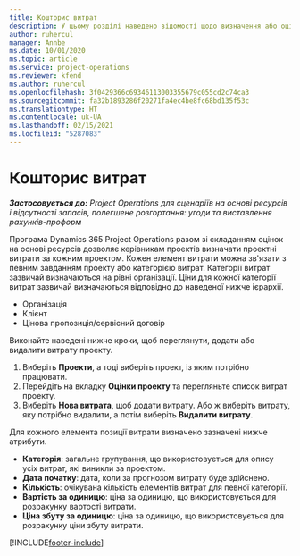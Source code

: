 ```yaml
---
title: Кошторис витрат
description: У цьому розділі наведено відомості щодо визначення або оцінки витрат, пов’язаних із проектом.
author: ruhercul
manager: Annbe
ms.date: 10/01/2020
ms.topic: article
ms.service: project-operations
ms.reviewer: kfend
ms.author: ruhercul
ms.openlocfilehash: 3f0429366c69346113003355679c055cd2c74ca3
ms.sourcegitcommit: fa32b1893286f20271fa4ec4be8fc68bd135f53c
ms.translationtype: HT
ms.contentlocale: uk-UA
ms.lasthandoff: 02/15/2021
ms.locfileid: "5287083"
---
```

# <a name="expense-estimates"></a>Кошторис витрат
_**Застосовується до:** Project Operations для сценаріїв на основі ресурсів і відсутності запасів, полегшене розгортання: угоди та виставлення рахунків-проформ_

Програма Dynamics 365 Project Operations разом зі складанням оцінок на основі ресурсів дозволяє керівникам проектів визначати проектні витрати за кожним проектом. Кожен елемент витрати можна зв'язати з певним завданням проекту або категорією витрат. Категорії витрат зазвичай визначаються на рівні організації. Ціни для кожної категорії витрат зазвичай визначаються відповідно до наведеної нижче ієрархії.

- Організація
- Клієнт
- Цінова пропозиція/сервісний договір

Виконайте наведені нижче кроки, щоб переглянути, додати або видалити витрату проекту.

1. Виберіть **Проекти**, а тоді виберіть проект, із яким потрібно працювати.
2. Перейдіть на вкладку **Оцінки проекту** та перегляньте список витрат проекту.
3. Виберіть **Нова витрата**, щоб додати витрату. Або ж виберіть витрату, яку потрібно видалити, а потім виберіть **Видалити витрату**.

Для кожного елемента позиції витрати визначено зазначені нижче атрибути.

- **Категорія**: загальне групування, що використовується для опису усіх витрат, які виникли за проектом.
- **Дата початку**: дата, коли за прогнозом витрату буде здійснено.
- **Кількість**: очікувана кількість елементів витрат для певної категорії.
- **Вартість за одиницю**: ціна за одиницю, що використовується для розрахунку вартості витрати.
- **Ціна збуту за одиницю**: ціна за одиницю, що використовується для розрахунку ціни збуту витрати.



[!INCLUDE[footer-include](../includes/footer-banner.md)]
